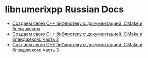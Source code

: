 # libnumerixpp Russian Docs

 + [Создаем свою C++ библиотеку с документацией, CMake и блекджеком](./article.md)
 + [Создаем свою C++ библиотеку с документацией, CMake и блекджеком: часть 2](./article2.md)
 + [Создаем свою C++ библиотеку с документацией, CMake и блекджеком: часть 3](./article3.md)
